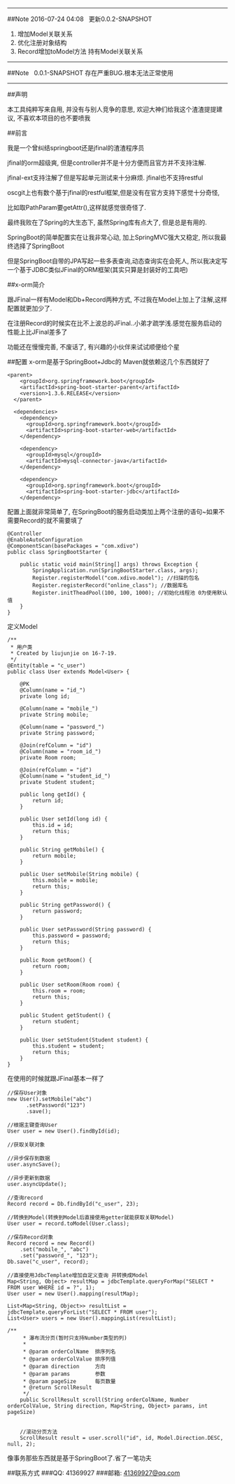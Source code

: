 <hr/>
##Note 2016-07-24 04:08 &nbsp; 更新0.0.2-SNAPSHOT

1. 增加Model关联关系
2. 优化注册对象结构
3. Record增加toModel方法 持有Model关联关系


<hr/>
##Note &nbsp; 0.0.1-SNAPSHOT
存在严重BUG.根本无法正常使用
<hr/>

##声明

本工具纯粹写来自用, 并没有与别人竞争的意思, 欢迎大神们给我这个渣渣提提建议, 不喜欢本项目的也不要喷我

##前言

我是一个曾纠结springboot还是jfinal的渣渣程序员

jfinal的orm超级爽, 但是controller并不是十分方便而且官方并不支持注解.

jfinal-ext支持注解了但是写起单元测试来十分麻烦. jfinal也不支持restful

oscgit上也有数个基于jfinal的restful框架,但是没有在官方支持下感觉十分奇怪,

比如取PathParam要getAttr(),这样就感觉很奇怪了.

最终我败在了Spring的大生态下, 虽然Spring库有点大了, 但是总是有用的.

SpringBoot的简单配置实在让我非常心动, 加上SpringMVC强大又稳定, 所以我最终选择了SpringBoot

但是SpringBoot自带的JPA写起一些多表查询,动态查询实在会死人, 所以我决定写一个基于JDBC类似JFinal的ORM框架(其实只算是封装好的工具吧)

##x-orm简介

跟JFinal一样有Model和Db+Record两种方式, 不过我在Model上加上了注解,这样配置就更加少了.

在注册Record的时候实在比不上波总的JFinal..小弟才疏学浅.感觉在服务启动的性能上比JFinal差多了

功能还在慢慢完善, 不废话了, 有兴趣的小伙伴来试试顺便给个星

##配置
x-orm是基于SpringBoot+Jdbc的 Maven就依赖这几个东西就好了
```
<parent>
    <groupId>org.springframework.boot</groupId>
    <artifactId>spring-boot-starter-parent</artifactId>
    <version>1.3.6.RELEASE</version>
  </parent>

  <dependencies>
    <dependency>
      <groupId>org.springframework.boot</groupId>
      <artifactId>spring-boot-starter-web</artifactId>
    </dependency>

    <dependency>
      <groupId>mysql</groupId>
      <artifactId>mysql-connector-java</artifactId>
    </dependency>

    <dependency>
      <groupId>org.springframework.boot</groupId>
      <artifactId>spring-boot-starter-jdbc</artifactId>
    </dependency>
```



配置上面就非常简单了, 在SpringBoot的服务启动类加上两个注册的语句~如果不需要Record的就不需要填了

```
@Controller
@EnableAutoConfiguration
@ComponentScan(basePackages = "com.xdivo")
public class SpringBootStarter {

    public static void main(String[] args) throws Exception {
        SpringApplication.run(SpringBootStarter.class, args);
        Register.registerModel("com.xdivo.model"); //扫描的包名
        Register.registerRecord("online_class"); //数据库名
        Register.initTheadPool(100, 100, 1000); //初始化线程池 0为使用默认值
    }
}

```

定义Model
```
/**
 * 用户类
 * Created by liujunjie on 16-7-19.
 */
@Entity(table = "c_user")
public class User extends Model<User> {

    @PK
    @Column(name = "id_")
    private long id;

    @Column(name = "mobile_")
    private String mobile;

    @Column(name = "password_")
    private String password;

    @Join(refColumn = "id")
    @Column(name = "room_id_")
    private Room room;

    @Join(refColumn = "id")
    @Column(name = "student_id_")
    private Student student;

    public long getId() {
        return id;
    }

    public User setId(long id) {
        this.id = id;
        return this;
    }

    public String getMobile() {
        return mobile;
    }

    public User setMobile(String mobile) {
        this.mobile = mobile;
        return this;
    }

    public String getPassword() {
        return password;
    }

    public User setPassword(String password) {
        this.password = password;
        return this;
    }

    public Room getRoom() {
        return room;
    }

    public User setRoom(Room room) {
        this.room = room;
        return this;
    }

    public Student getStudent() {
        return student;
    }

    public User setStudent(Student student) {
        this.student = student;
        return this;
    }
}
```

在使用的时候就跟JFinal基本一样了
```
//保存User对象
new User().setMobile("abc")
      .setPassword("123")
      .save();

//根据主键查询User
User user = new User().findById(id);

//获取关联对象

//异步保存到数据
user.asyncSave();

//异步更新到数据
user.asyncUpdate();
```

```
//查询record
Record record = Db.findById("c_user", 23);

//转换到Model(转换到Model后直接使用getter就能获取关联Model)
User user = record.toModel(User.class);

//保存Record对象
Record record = new Record()
    .set("mobile_", "abc")
    .set("password_", "123");
Db.save("c_user", record);
```

```
//直接使用JdbcTemplate增加自定义查询 并转换成Model
Map<String, Object> resultMap = jdbcTemplate.queryForMap("SELECT * FROM user WHERE id = ?", 1);
User user = new User().mapping(resultMap);

List<Map<String, Object>> resultList = jdbcTemplate.queryForList("SELECT * FROM user");
List<User> users = new User().mappingList(resultList);

```

```
/**
     * 瀑布流分页(暂时只支持Number类型的列)
     *
     * @param orderColName  排序列名
     * @param orderColValue 排序列值
     * @param direction     方向
     * @param params        参数
     * @param pageSize      每页数量
     * @return ScrollResult
     */
    public ScrollResult scroll(String orderColName, Number orderColValue, String direction, Map<String, Object> params, int pageSize)


    //滚动分页方法
    ScrollResult result = user.scroll("id", id, Model.Direction.DESC, null, 2);

```

像事务那些东西就是基于SpringBoot了.省了一笔功夫



##联系方式
###QQ: 41369927
###邮箱: 41369927@qq.com
